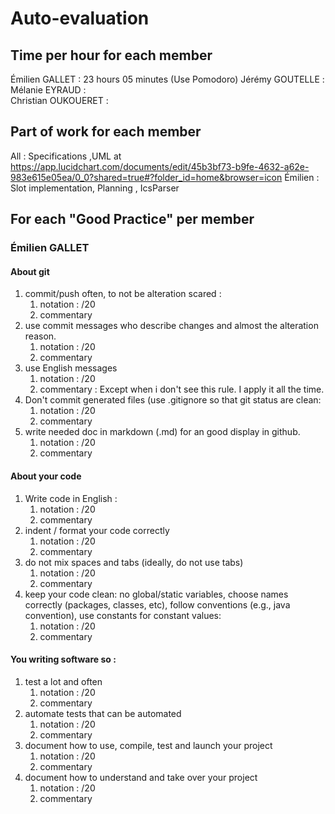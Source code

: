 # Auto-evaluation
## Time per hour for each member
Émilien GALLET : 23 hours 05 minutes (Use Pomodoro)
Jérémy GOUTELLE :  
Mélanie EYRAUD :  
Christian OUKOUERET :  

## Part of work for each member
All : Specifications ,UML at https://app.lucidchart.com/documents/edit/45b3bf73-b9fe-4632-a62e-983e615e05ea/0_0?shared=true#?folder_id=home&browser=icon
Émilien : Slot implementation, Planning , IcsParser

## For each "Good Practice" per member
### Émilien GALLET
#### About git 
1. commit/push often, to not be alteration scared :
	1. notation : /20
	1. commentary
1. use commit messages who describe changes and almost the alteration reason.
	1. notation : /20
	1. commentary
1. use English messages
	1. notation : /20
	1. commentary : Except when i don't see this rule. I apply it all the time. 
1. Don't commit generated files (use .gitignore so that git status are clean:
	1. notation : /20
	1. commentary
1. write needed doc in markdown (.md) for an good display in github.
	1. notation : /20
	1. commentary

#### About your code

1. Write code in English : 
	1. notation : /20
	1. commentary
1. indent / format your code correctly
	1. notation : /20
	1. commentary
1. do not mix spaces and tabs (ideally, do not use tabs)
	1. notation : /20
	1. commentary
1. keep your code clean: no global/static variables, choose names correctly (packages, classes, etc), follow conventions (e.g., java convention), use constants for constant values:
	1. notation : /20
	1. commentary
#### You writing software so :

1. test a lot and often
	1. notation : /20
	1. commentary
1. automate tests that can be automated
	1. notation : /20
	1. commentary
1. document how to use, compile, test and launch your project
	1. notation : /20
	1. commentary
1. document how to understand and take over your project
	1. notation : /20
	1. commentary
